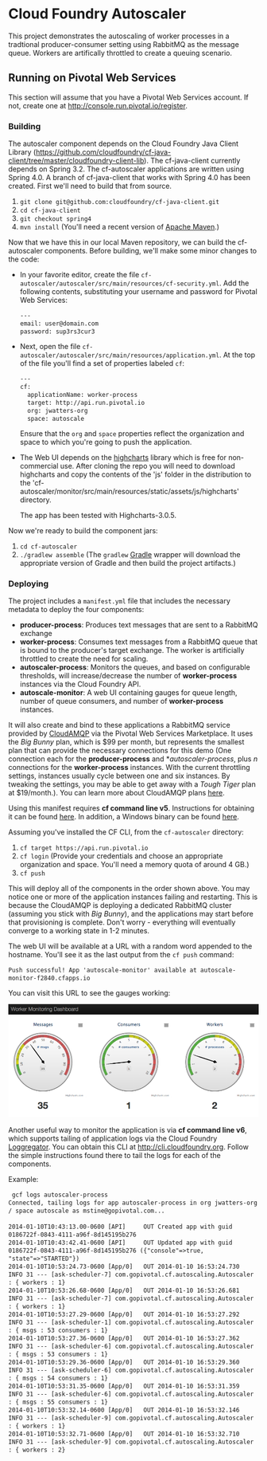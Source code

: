 # Cloud Foundry Autoscaler

This project demonstrates the autoscaling of worker processes in a tradtional producer-consumer setting using RabbitMQ as the message queue. Workers are artifically throttled to create a queuing scenario.

## Running on Pivotal Web Services ##

This section will assume that you have a Pivotal Web Services account. If not, create one at http://console.run.pivotal.io/register.

### Building

The autoscaler component depends on the Cloud Foundry Java Client Library (https://github.com/cloudfoundry/cf-java-client/tree/master/cloudfoundry-client-lib). The cf-java-client currently depends on Spring 3.2. The cf-autoscaler applications are written using Spring 4.0. A branch of cf-java-client that works with Spring 4.0 has been created. First we'll need to build that from source.

1. `git clone git@github.com:cloudfoundry/cf-java-client.git`
1. `cd cf-java-client`
1. `git checkout spring4`
1. `mvn install` (You'll need a recent version of [Apache Maven](http://maven.apache.org/).)

Now that we have this in our local Maven repository, we can build the cf-autoscaler components. Before building, we'll make some minor changes to the code:

* In your favorite editor, create the file `cf-autoscaler/autoscaler/src/main/resources/cf-security.yml`. Add the following contents, substituting your username and password for Pivotal Web Services:

    ```
    ---
    email: user@domain.com
    password: sup3rs3cur3
    ```
* Next, open the file `cf-autoscaler/autoscaler/src/main/resources/application.yml`. At the top of the file you'll find a set of properties labeled `cf`:

    ```
    ---
    cf:
      applicationName: worker-process
      target: http://api.run.pivotal.io
      org: jwatters-org
      space: autoscale
    ```

    Ensure that the `org` and `space` properties reflect the organization and space to which you're going to push the application.
* The Web UI depends on the [highcharts](http://www.highcharts.com) library which is free for non-commercial use. After cloning the repo you will need to download highcharts and copy the contents of the 'js' folder in the distribution to the 'cf-autoscaler/monitor/src/main/resources/static/assets/js/highcharts' directory.

    The app has been tested with Highcharts-3.0.5.

Now we're ready to build the component jars: 

1. `cd cf-autoscaler`
1. `./gradlew assemble` (The `gradlew` [Gradle](http://gradle.org) wrapper will download the appropriate version of Gradle and then build the project artifacts.)

### Deploying

The project includes a `manifest.yml` file that includes the necessary metadata to deploy the four components:

* **producer-process**: Produces text messages that are sent to a RabbitMQ exchange
* **worker-process**: Consumes text messages from a RabbitMQ queue that is bound to the producer's target exchange. The worker is artificially throttled to create the need for scaling.
* **autoscaler-process**: Monitors the queues, and based on configurable thresholds, will increase/decrease the number of **worker-process** instances via the Cloud Foundry API.
* **autoscale-monitor**: A web UI containing gauges for queue length, number of queue consumers, and number of **worker-process** instances.

It will also create and bind to these applications a RabbitMQ service provided by [CloudAMQP](http://www.cloudamqp.com/) via the Pivotal Web Services Marketplace. It uses the _Big Bunny_ plan, which is $99 per month, but represents the smallest plan that can provide the necessary connections for this demo (One connection each for the **producer-process** and **autoscaler-process*, plus _n_ connections for the **worker-process** instances. With the current throttling settings, instances usually cycle between one and six instances. By tweaking the settings, you may be able to get away with a _Tough Tiger_ plan at $19/month.). You can learn more about CloudAMQP plans [here](http://www.cloudamqp.com/plans.html).

Using this manifest requires **cf command line v5**. Instructions for obtaining it can be found [here](http://docs.cloudfoundry.com/docs/using/managing-apps/cf/index.html#installing). In addition, a Windows binary can be found [here](https://console.run.pivotal.io/downloads/cf.exe).

Assuming you've installed the CF CLI, from the `cf-autoscaler` directory:

1. `cf target https://api.run.pivotal.io`
1. `cf login` (Provide your credentials and choose an appropriate organization and space. You'll need a memory quota of around 4 GB.)
1. `cf push`

This will deploy all of the components in the order shown above. You may notice one or more of the application instances failing and restarting. This is because the CloudAMQP is deploying a dedicated RabbitMQ cluster (assuming you stick with _Big Bunny_), and the applications may start before that provisioning is complete. Don't worry - everything will eventually converge to a working state in 1-2 minutes.

The web UI will be available at a URL with a random word appended to the hostname. You'll see it as the last output from the `cf push` command:

```
Push successful! App 'autoscale-monitor' available at autoscale-monitor-f2840.cfapps.io
```

You can visit this URL to see the gauges working:

![Dashboard](docs/images/dashboard.png)

Another useful way to monitor the application is via **cf command line v6**, which supports tailing of application logs via the Cloud Foundry [Loggregator](https://github.com/cloudfoundry/loggregator). You can obtain this CLI at http://cli.cloudfoundry.org. Follow the simple instructions found there to tail the logs for each of the components.

Example:

```
 gcf logs autoscaler-process
Connected, tailing logs for app autoscaler-process in org jwatters-org / space autoscale as mstine@gopivotal.com...

2014-01-10T10:43:13.00-0600 [API]     OUT Created app with guid 0186722f-0843-4111-a96f-8d145195b276
2014-01-10T10:43:42.41-0600 [API]     OUT Updated app with guid 0186722f-0843-4111-a96f-8d145195b276 ({"console"=>true, "state"=>"STARTED"})
2014-01-10T10:53:24.73-0600 [App/0]   OUT 2014-01-10 16:53:24.730  INFO 31 --- [ask-scheduler-7] com.gopivotal.cf.autoscaling.Autoscaler  : { workers : 1}
2014-01-10T10:53:26.68-0600 [App/0]   OUT 2014-01-10 16:53:26.681  INFO 31 --- [ask-scheduler-7] com.gopivotal.cf.autoscaling.Autoscaler  : { workers : 1}
2014-01-10T10:53:27.29-0600 [App/0]   OUT 2014-01-10 16:53:27.292  INFO 31 --- [ask-scheduler-1] com.gopivotal.cf.autoscaling.Autoscaler  : { msgs : 53 consumers : 1}
2014-01-10T10:53:27.36-0600 [App/0]   OUT 2014-01-10 16:53:27.362  INFO 31 --- [ask-scheduler-6] com.gopivotal.cf.autoscaling.Autoscaler  : { msgs : 53 consumers : 1}
2014-01-10T10:53:29.36-0600 [App/0]   OUT 2014-01-10 16:53:29.360  INFO 31 --- [ask-scheduler-6] com.gopivotal.cf.autoscaling.Autoscaler  : { msgs : 54 consumers : 1}
2014-01-10T10:53:31.35-0600 [App/0]   OUT 2014-01-10 16:53:31.359  INFO 31 --- [ask-scheduler-6] com.gopivotal.cf.autoscaling.Autoscaler  : { msgs : 55 consumers : 1}
2014-01-10T10:53:32.14-0600 [App/0]   OUT 2014-01-10 16:53:32.146  INFO 31 --- [ask-scheduler-9] com.gopivotal.cf.autoscaling.Autoscaler  : { workers : 1}
2014-01-10T10:53:32.71-0600 [App/0]   OUT 2014-01-10 16:53:32.710  INFO 31 --- [ask-scheduler-9] com.gopivotal.cf.autoscaling.Autoscaler  : { workers : 2}
```
